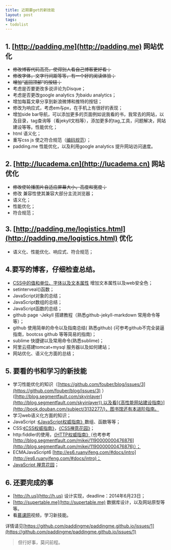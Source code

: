 ```yaml
---
title: 近期要get的新技能
layout: post
tags:
- todolist
---
```


## 1. [http://padding.me](http://padding.me) 网站优化
- <del>修改博客代码高亮，使得别人看自己博客更好看；</del>
- <del>修改字体，文字行间距等等，有一个好的阅读体验；</del>
- <del>增加“返回顶部”的按钮；</del>
- 考虑是否要更改多说评论为Disque；
- 考虑是否更改google analytics 为baidu analytics；
- 增加每篇文章分享到新浪微博和推特的按钮；
- 修改为响应式，考虑em与px，在手机上有很好的表现；
- 增加side bar导航，可以添加更多的页面例如说我看的书，我常去的网站，以及目录，tag查询等（看jekyll文档等），添加更多的tag,工具，问题解决，网站建设等等。性能优化；
- html 语义化；
- 重写css  js 使之符合规范（[编码规范](http://codeguide.bootcss.com/)）；
- padding.me 性能优化，以及利用google analytics 提升网站访问速度。

## 2. [http://lucadema.cn](http://lucadema.cn) 网站优化
-  <del>修改使轮播图片自适应屏幕大小，高度和宽度；</del>
- 修改 兼容性使其兼容大部分主流浏览器；
- 语义化；
- 性能优化；
- 符合规范；

## 3. [http://padding.me/logistics.html](http://padding.me/logistics.html) 优化
- 语义化、性能优化、响应式、符合规范；


## 4.要写的博客，仔细检查总结。
- [CSS中的值和单位、字体以及文本属性](http://padding.me/blog/2014/05/03/value-unit-font-and-text-attribute-in-the-css/)  增加文本属性以及web安全色；
- setinterveal()函数；
- JavaScript对象的总结；
- JavaScript数组的总结；
- JavaScript函数的总结；
- github page -Jekyll 搭建教程（熟悉github-jekyll-markdown 常用命令等等）；
- github 使用简单的命令以及指南总结( 熟悉github) (可参考github不完全装逼指南，bootcss github 等等简易的指南)；
- sublime 快捷键以及常用命令(熟悉sublime)；
- 阿里云搭建tomcat+mysql 服务器以及如何建站；
- 网站优化、语义化方面的总结；

## 5. 要看的书和学习的新技能
-  学习性能优化的知识（[https://github.com/fouber/blog/issues/3](https://github.com/fouber/blog/issues/3)    ）([http://blog.segmentfault.com/skyinlayer](http://blog.segmentfault.com/skyinlayer)),以及看[《高性能网站建设指南》](http://book.douban.com/subject/3132277/)，图书馆还有本进阶指南。
- 学习web语义化方面的知识；
- JavaScript :[《JavaScript权威指南》](http://www.amazon.cn/O-Reilly%E7%B2%BE%E5%93%81%E5%9B%BE%E4%B9%A6%E7%B3%BB%E5%88%97-JavaScript%E6%9D%83%E5%A8%81%E6%8C%87%E5%8D%97-%E5%BC%97%E5%85%B0%E7%BA%B3%E6%A0%B9/dp/B007VISQ1Y/ref=sr_1_1?ie=UTF8&qid=1399880183&sr=8-1&keywords=javascript-%E6%9D%83%E5%A8%81%E6%8C%87%E5%8D%97)数组、函数等等；
- CSS:[《CSS权威指南》](http://www.amazon.cn/CSS%E6%9D%83%E5%A8%81%E6%8C%87%E5%8D%97-%E8%BF%88%E8%80%B6/dp/B0011F5SIC/ref=sr_1_1?ie=UTF8&qid=1399879981&sr=8-1&keywords=css-%E6%9D%83%E5%A8%81%E6%8C%87%E5%8D%97)，[《CSS禅意花园》](http://www.amazon.cn/CSS%E7%A6%85%E6%84%8F%E8%8A%B1%E5%9B%AD-%E8%B0%A2%E4%BC%8A/dp/B008HN791U/ref=sr_1_1?ie=UTF8&qid=1399879999&sr=8-1&keywords=css-%E7%A6%85%E6%84%8F%E8%8A%B1%E5%9B%AD)；
- http:fiddler的使用，[《HTTP权威指南》](http://www.amazon.cn/HTTP%E6%9D%83%E5%A8%81%E6%8C%87%E5%8D%97-%E5%90%89%E5%B0%94%E5%88%A9/dp/B008XFDQ14/ref=sr_1_1?ie=UTF8&qid=1399880017&sr=8-1&keywords=http%E6%9D%83%E5%A8%81%E6%8C%87%E5%8D%97)（也考参考[http://blog.segmentfault.com/mikej/1190000000476876](http://blog.segmentfault.com/mikej/1190000000476876)）；
- ECMAJavaScript6  [http://es6.ruanyifeng.com/#docs/intro](http://es6.ruanyifeng.com/#docs/intro)；
- [JavaScript 禅意花园](http://bonsaiden.github.io/JavaScript-Garden/zh/)；

## 6. 还要完成的事
- [http://h.us](http://h.us) 设计实现，deadline：2014年6月23日；
- [http://supertable.me](http://supertable.me) 数据库设计，以及网站原型等等。
- 看[慕课网](http://imooc.com)视频，学习新技能。

详情请见[https://github.com/paddingme/paddingme.github.io/issues/1](https://github.com/paddingme/paddingme.github.io/issues/1)


> 但行好事，莫问前程。
